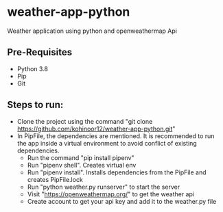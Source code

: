 # weather-app-python

Weather application using python and openweathermap Api

## Pre-Requisites
- Python 3.8
- Pip
- Git

## Steps to run:
- Clone the project using the command "git clone https://github.com/kohinoor12/weather-app-python.git"
- In PipFile, the dependencies are mentioned. It is recommended to run the app inside a virtual environment to avoid conflict of existing dependencies.
  - Run the command "pip install pipenv"
  - Run "pipenv shell". Creates virtual env
  - Run "pipenv install". Installs dependencies from the PipFile and creates PipFile.lock
  - Run "python weather.py runserver" to start the server
  - Visit "https://openweathermap.org/" to get the weather api
  - Create account to get your api key and add it to the weather.py file
